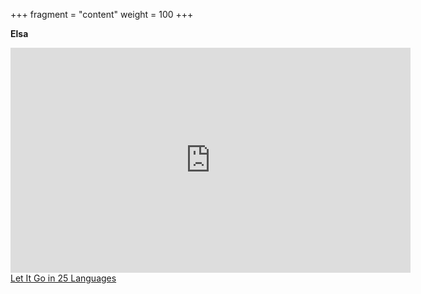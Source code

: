 +++
fragment = "content"
weight = 100
+++

**Elsa**

<iframe width="640" height="360" src="https://secure.disney.com/embed/4f06e85c30ce6b18db34b461?domain=video.disney.com" allowfullscreen frameborder="0"></iframe><br/><a href="https://video.disney.com/watch/let-it-go-in-25-languages-4f06e85c30ce6b18db34b461">Let It Go in 25 Languages</a>
